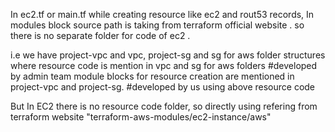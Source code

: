 In ec2.tf or main.tf
while creating resource like ec2 and rout53 records, In modules block source path is taking from terraform official website .
so there is no separate folder for code of ec2 .

i.e we have project-vpc and vpc, project-sg and sg for aws folder structures
where resource code is mention in vpc and sg for aws folders  #developed by admin team
module blocks for resource creation are mentioned in project-vpc and project-sg. #developed by us using above resource code

But In EC2 there is no resource code folder, so directly using refering from terraform website "terraform-aws-modules/ec2-instance/aws"
